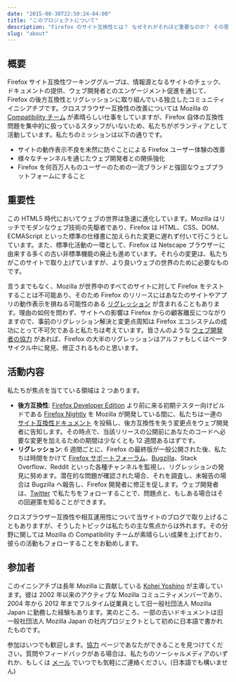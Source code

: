 ```yaml
---
date: "2015-08-30T22:50:24-04:00"
title: "このプロジェクトについて"
description: "Firefox のサイト互換性とは？ なぜそれがそれほど重要なのか？ その答えがここにあります。"
slug: "about"
---
```

## 概要

Firefox サイト互換性ワーキンググループは、情報源となるサイトのチェック、ドキュメントの提供、ウェブ開発者とのエンゲージメント促進を通じて、Firefox の後方互換性とリグレッションに取り組んでいる独立したコミュニティイニシアチブです。クロスブラウザー互換性の改善については Mozilla の [Compatibility チーム](https://wiki.mozilla.org/Compatibility) が素晴らしい仕事をしていますが、Firefox 自体の互換性問題を集中的に扱っているスタッフがいないため、私たちがボランティアとして活動しています。私たちのミッションは以下の通りです。

* サイトの動作表示不良を未然に防ぐことによる Firefox ユーザー体験の改善
* 様々なチャンネルを通じたウェブ開発者との関係強化
* Firefox を何百万人ものユーザーのための一流ブランドと強固なウェブプラットフォームにすること

## 重要性

この HTML5 時代においてウェブの世界は急速に進化しています。Mozilla はリッチでモダンなウェブ技術の先駆者であり、Firefox は HTML、CSS、DOM、ECMAScript といった標準の仕様書に加えられた変更に遅れず付いて行こうとしています。また、標準化活動の一環として、Firefox は Netscape ブラウザーに由来する多くの古い非標準機能の廃止も進めています。それらの変更は、私たちがこのサイトで取り上げていますが、より良いウェブの世界のために必要なものです。

言うまでもなく、Mozilla が世界中のすべてのサイトに対して Firefox をテストすることは不可能あり、そのため Firefox のリリースにはあなたのサイトやアプリの動作表示を損ねる可能性のある [リグレッション](/ja/statuses/regressed/) が含まれることもあります。理由の如何を問わず、サイトへの影響は Firefox からの顧客離反につながりますので、事前のリグレッション解決と変更点周知は Firefox エコシステムの成功にとって不可欠であると私たちは考えています。皆さんのような [ウェブ開発者の協力](/ja/contribute/) があれば、Firefox の大半のリグレッションはアルファもしくはベータサイクル中に発見、修正されるものと思います。

## 活動内容

私たちが焦点を当てている領域は 2 つあります。

* **後方互換性**: [Firefox Developer Edition](https://www.mozilla.org/ja/firefox/developer/) より前に来る初期テスター向けビルドである [Firefox Nightly](https://nightly.mozilla.org/) を Mozilla が開発している間に、私たちは一連の [サイト互換性ドキュメント](/ja/docs/) を投稿し、後方互換性を失う変更点をウェブ開発者に告知します。その時点で、当該リリースの公開前にあなたのコードへ必要な変更を加えるための期間は少なくとも 12 週間あるはずです。
* **リグレッション**: 6 週間ごとに、Firefox の最終版が一般公開された後、私たちは時間をかけて [Firefox サポートフォーラム](https://support.mozilla.org/ja/questions/firefox)、[Bugzilla](https://bugzilla.mozilla.org/)、Stack Overflow、Reddit といった各種チャンネルを監視し、リグレッションの発見に努めます。潜在的な問題が確認された場合、それを調査し、未報告の場合は Bugzilla へ報告し、Firefox 開発者に修正を促します。ウェブ開発者は、[Twitter](https://twitter.com/FxSiteCompat) で私たちをフォローすることで、問題点と、もしある場合はその回避策を知ることができます。

クロスブラウザー互換性や相互運用性について当サイトのブログで取り上げることもありますが、そうしたトピックは私たちの主な焦点からは外れます。その分野に関しては Mozilla の Compatibility チームが素晴らしい成果を上げており、彼らの活動もフォローすることをお勧めします。

## 参加者

このイニシアチブは長年 Mozilla に貢献している [Kohei Yoshino](https://mozillians.org/ja/u/kohei.yoshino) が主導しています。彼は 2002 年以来のアクティブな Mozilla コミュニティメンバーであり、2004 年から 2012 年までフルタイム従業員として旧一般社団法人 Mozilla Japan に勤務した経験もあります。実のところ、一部の古いドキュメントは旧一般社団法人 Mozilla Japan の社内プロジェクトとして初めに日本語で書かれたものです。

参加はいつでも歓迎します。[協力](/ja/contribute/) ページであなたができることを見つけてください。質問やフィードバックがある場合は、私たちのソーシャルメディアのいずれか、もしくは [メール](mailto:kohei@fxsitecompat.com) でいつでも気軽にご連絡ください。(日本語でも構いません)

